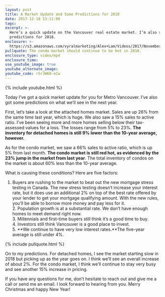 ```yaml
---
layout: post
title: A Market Update and Some Predictions for 2018
date: 2017-12-18 13:11:00
tags:
excerpt: >-
  Here’s a quick update on the Vancouver real estate market. I’m also sharing my
  predictions for 2018.
enclosure: >-
  https://s3.amazonaws.com/vyralmarketing/Alex+Lam/Videos/2017/November+Market+Report+-+Vancouver+Real+Estate+Agent.mp4
pullquote: The condo market should continue to be hot in 2018.
enclosure_type: video/mp4
enclosure_time:
use_youtube_image: true
youtube_alternate_image:
youtube_code: r5rJW60-eCw
---
```



{% include youtube.html %}

Today I’ve got a quick market update for you for Metro Vancouver. I’ve also got some predictions on what we’ll see in the next year.

First, let’s take a look at the attached homes market. Sales are up 26% from the same time last year, which is huge. We also saw a 15% sales to active ratio. I’ve been seeing more and more homes selling below their tax-assessed values for a loss. The losses range from 5% to 23%. **The inventory for detached homes is still 9% lower than the 10-year average, however.**

As for the condo market, we saw a 66% sales to active ratio, which is up 5% from last month. **The condo market is still red hot, as evidenced by the 23% jump in the market from last year**. The total inventory of condos on the market is about 60% less than the 10-year average.

What is causing these conditions? Here are five factors:

1. Buyers are rushing to the market to beat out the new mortgage stress testing in Canada. The new stress testing doesn’t increase your interest rate, but it does use an additional 2% on top of the best rate offered by your lender to get your mortgage qualifying amount. With the new rules, you’ll be able to borrow more money and pay less for it.<br>2. Population growth is at a substantial rate. We don’t have enough homes to meet demand right now.<br>3. Millennials and first-time buyers still think it’s a good time to buy.<br>4. Investors still think Vancouver is a good place to invest.<br>5. **We continue to have very low interest rates.**The five-year average is still under 4%.

{% include pullquote.html %}

On to my predictions. For detached homes, I see the market starting slow in 2018 but picking up as the year goes on. I think we’ll see an overall increase of about 2%. For the condo market, I think we’ll continue to stay very busy and see another 15% increase in pricing.

If you have any questions for me, don’t hesitate to reach out and give me a call or send me an email. I look forward to hearing from you. Merry Christmas and happy New Year!